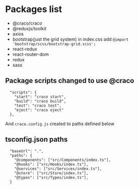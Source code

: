 # Packages list
- @craco/craco
- @reduxjs/toolkit
- axios
- bootstrap(just the grid system) in index.css add `@import 'bootstrap/scss/bootstrap-grid.scss';`
- react-redux
- react-router-dom
- redux
- sass

## Package scripts changed to use @craco

```
  "scripts": {
    "start": "craco start",
    "build": "craco build",
    "test": "craco test",
    "eject": "craco eject"
  },
```
And `craco.config.js` created to paths defined below

## tsconfig.json paths
```
  "baseUrl": ".",
  "paths": {
    "@components": ["src/Components/index.ts"],
    "@hooks": ["src/Hooks/index.ts"],
    "@services": ["src/Services/index.ts"],
    "@store": ["src/Store/index.ts"],
    "@types": ["src/Types/index.ts"],
  }
```